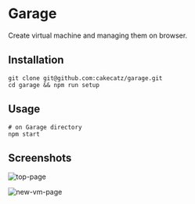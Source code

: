 # Garage

Create virtual machine and managing them on browser.

## Installation

    git clone git@github.com:cakecatz/garage.git
    cd garage && npm run setup

## Usage

    # on Garage directory
    npm start

## Screenshots
![top-page](https://raw.githubusercontent.com/cakecatz/garage/images/garage-screenshot-01.png)

![new-vm-page](https://raw.githubusercontent.com/cakecatz/garage/images/garage-screenshot-02.png)
